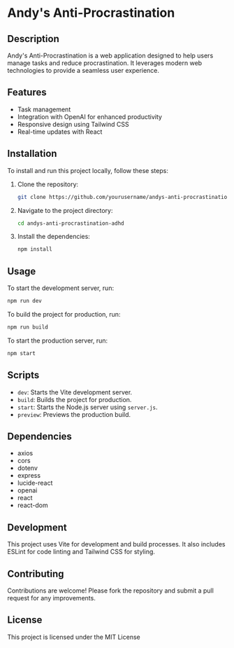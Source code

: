 # Andy's Anti-Procrastination 

## Description

Andy's Anti-Procrastination is a web application designed to help users manage tasks and reduce procrastination. It leverages modern web technologies to provide a seamless user experience.

## Features

- Task management
- Integration with OpenAI for enhanced productivity
- Responsive design using Tailwind CSS
- Real-time updates with React

## Installation

To install and run this project locally, follow these steps:

1. Clone the repository:
   ```bash
   git clone https://github.com/yourusername/andys-anti-procrastination-adhd.git
   ```
2. Navigate to the project directory:
   ```bash
   cd andys-anti-procrastination-adhd
   ```
3. Install the dependencies:
   ```bash
   npm install
   ```

## Usage

To start the development server, run:
```bash
npm run dev
```

To build the project for production, run:
```bash
npm run build
```

To start the production server, run:
```bash
npm start
```

## Scripts

- `dev`: Starts the Vite development server.
- `build`: Builds the project for production.
- `start`: Starts the Node.js server using `server.js`.
- `preview`: Previews the production build.

## Dependencies

- axios
- cors
- dotenv
- express
- lucide-react
- openai
- react
- react-dom

## Development

This project uses Vite for development and build processes. It also includes ESLint for code linting and Tailwind CSS for styling.

## Contributing

Contributions are welcome! Please fork the repository and submit a pull request for any improvements.

## License

This project is licensed under the MIT License
